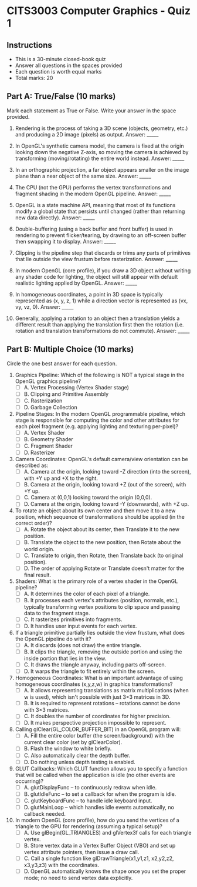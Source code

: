 # CITS3003 Computer Graphics - Quiz 1

## Instructions
- This is a 30-minute closed-book quiz
- Answer all questions in the spaces provided
- Each question is worth equal marks
- Total marks: 20

## Part A: True/False (10 marks)
Mark each statement as True or False. Write your answer in the space provided.

1. Rendering is the process of taking a 3D scene (objects, geometry, etc.) and producing a 2D image (pixels) as output.
   Answer: _____

2. In OpenGL's synthetic camera model, the camera is fixed at the origin looking down the negative Z-axis, so moving the camera is achieved by transforming (moving/rotating) the entire world instead.
   Answer: _____

3. In an orthographic projection, a far object appears smaller on the image plane than a near object of the same size.
   Answer: _____

4. The CPU (not the GPU) performs the vertex transformations and fragment shading in the modern OpenGL pipeline.
   Answer: _____

5. OpenGL is a state machine API, meaning that most of its functions modify a global state that persists until changed (rather than returning new data directly).
   Answer: _____

6. Double-buffering (using a back buffer and front buffer) is used in rendering to prevent flicker/tearing, by drawing to an off-screen buffer then swapping it to display.
   Answer: _____

7. Clipping is the pipeline step that discards or trims any parts of primitives that lie outside the view frustum before rasterization.
   Answer: _____

8. In modern OpenGL (core profile), if you draw a 3D object without writing any shader code for lighting, the object will still appear with default realistic lighting applied by OpenGL.
   Answer: _____

9. In homogeneous coordinates, a point in 3D space is typically represented as (x, y, z, 1) while a direction vector is represented as (vx, vy, vz, 0).
   Answer: _____

10. Generally, applying a rotation to an object then a translation yields a different result than applying the translation first then the rotation (i.e. rotation and translation transformations do not commute).
    Answer: _____

## Part B: Multiple Choice (10 marks)
Circle the one best answer for each question.

1. Graphics Pipeline: Which of the following is NOT a typical stage in the OpenGL graphics pipeline?
   - [ ] A. Vertex Processing (Vertex Shader stage)
   - [ ] B. Clipping and Primitive Assembly
   - [ ] C. Rasterization
   - [ ] D. Garbage Collection

2. Pipeline Stages: In the modern OpenGL programmable pipeline, which stage is responsible for computing the color and other attributes for each pixel fragment (e.g. applying lighting and texturing per-pixel)?
   - [ ] A. Vertex Shader
   - [ ] B. Geometry Shader
   - [ ] C. Fragment Shader
   - [ ] D. Rasterizer

3. Camera Coordinates: OpenGL's default camera/view orientation can be described as:
   - [ ] A. Camera at the origin, looking toward -Z direction (into the screen), with +Y up and +X to the right.
   - [ ] B. Camera at the origin, looking toward +Z (out of the screen), with +Y up.
   - [ ] C. Camera at (0,0,1) looking toward the origin (0,0,0).
   - [ ] D. Camera at the origin, looking toward -Y (downwards), with +Z up.

4. To rotate an object about its own center and then move it to a new position, which sequence of transformations should be applied (in the correct order)?
   - [ ] A. Rotate the object about its center, then Translate it to the new position.
   - [ ] B. Translate the object to the new position, then Rotate about the world origin.
   - [ ] C. Translate to origin, then Rotate, then Translate back (to original position).
   - [ ] D. The order of applying Rotate or Translate doesn't matter for the final result.

5. Shaders: What is the primary role of a vertex shader in the OpenGL pipeline?
   - [ ] A. It determines the color of each pixel of a triangle.
   - [ ] B. It processes each vertex's attributes (position, normals, etc.), typically transforming vertex positions to clip space and passing data to the fragment stage.
   - [ ] C. It rasterizes primitives into fragments.
   - [ ] D. It handles user input events for each vertex.

6. If a triangle primitive partially lies outside the view frustum, what does the OpenGL pipeline do with it?
   - [ ] A. It discards (does not draw) the entire triangle.
   - [ ] B. It clips the triangle, removing the outside portion and using the inside portion that lies in the view.
   - [ ] C. It draws the triangle anyway, including parts off-screen.
   - [ ] D. It warps the triangle to fit entirely within the screen.

7. Homogeneous Coordinates: What is an important advantage of using homogeneous coordinates (x,y,z,w) in graphics transformations?
   - [ ] A. It allows representing translations as matrix multiplications (when w is used), which isn't possible with just 3×3 matrices in 3D.
   - [ ] B. It is required to represent rotations – rotations cannot be done with 3×3 matrices.
   - [ ] C. It doubles the number of coordinates for higher precision.
   - [ ] D. It makes perspective projection impossible to represent.

8. Calling glClear(GL_COLOR_BUFFER_BIT) in an OpenGL program will:
   - [ ] A. Fill the entire color buffer (the screen/background) with the current clear color (set by glClearColor).
   - [ ] B. Flash the window to white briefly.
   - [ ] C. Also automatically clear the depth buffer.
   - [ ] D. Do nothing unless depth testing is enabled.

9. GLUT Callbacks: Which GLUT function allows you to specify a function that will be called when the application is idle (no other events are occurring)?
   - [ ] A. glutDisplayFunc – to continuously redraw when idle.
   - [ ] B. glutIdleFunc – to set a callback for when the program is idle.
   - [ ] C. glutKeyboardFunc – to handle idle keyboard input.
   - [ ] D. glutMainLoop – which handles idle events automatically, no callback needed.

10. In modern OpenGL (core profile), how do you send the vertices of a triangle to the GPU for rendering (assuming a typical setup)?
    - [ ] A. Use glBegin(GL_TRIANGLES) and glVertex3f calls for each triangle vertex.
    - [ ] B. Store vertex data in a Vertex Buffer Object (VBO) and set up vertex attribute pointers, then issue a draw call.
    - [ ] C. Call a single function like glDrawTriangle(x1,y1,z1, x2,y2,z2, x3,y3,z3) with the coordinates.
    - [ ] D. OpenGL automatically knows the shape once you set the proper mode; no need to send vertex data explicitly. 